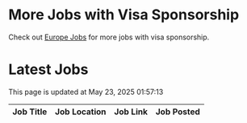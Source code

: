 # More Jobs with Visa Sponsorship

Check out [Europe Jobs](https://github.com/sureshparimi/europejobs#latest-jobs) for more jobs with visa sponsorship.

# Latest Jobs

This page is updated at May 23, 2025 01:57:13

| Job Title | Job Location | Job Link | Job Posted |
| --- | --- | --- | --- |
